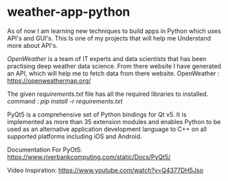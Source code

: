 # weather-app-python
As of now I am learning new techniques to build apps in Python which uses API's and GUI's. This Is one of my projects that will help me Understand more about API's. 

*OpenWeather* is a team of IT experts and data scientists that has been practising deep weather data science. From there website I have generated an API, which will help me to fetch data from there website.
OpenWeather : https://openweathermap.org/

The given *requirements.txt* file has all the required libraries to installed.
command : *pip install -r requirements.txt*

PyQt5 is a comprehensive set of Python bindings for Qt v5. It is implemented as more than 35 extension modules and enables Python to be used as an alternative application development language to C++ on all supported platforms including iOS and Android.

Documentation For PyOt5: https://www.riverbankcomputing.com/static/Docs/PyQt5/

Video Inspiration: https://www.youtube.com/watch?v=Q4377DH5Jso
